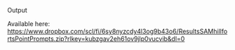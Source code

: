 
Output

Available here: https://www.dropbox.com/scl/fi/6sy8nyzcdy4l3og9b43o6/ResultsSAMhillfortsPointPrompts.zip?rlkey=kubzgav2eh61ov9jlp0vucvib&dl=0
